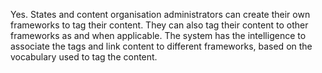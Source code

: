Yes. States and content organisation administrators can create their own frameworks to tag their content. They can also tag their content to other frameworks as and when applicable. The system has the intelligence to associate the tags and link content to different frameworks, based on the vocabulary used to tag the content.
